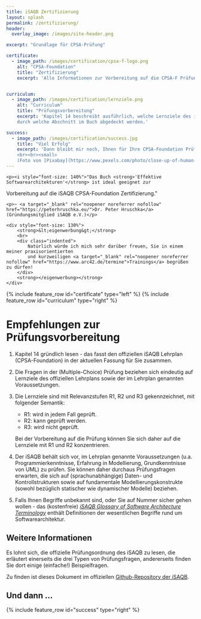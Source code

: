 ```yaml
---
title: iSAQB Zertifizierung
layout: splash
permalink: /zertifizierung/
header:
  overlay_image: /images/site-header.png

excerpt: "Grundlage für CPSA-Prüfung"

certificate:
  - image_path: /images/certification/cpsa-f-logo.png
    alt: "CPSA-Foundation"
    title: "Zertifizierung"
    excerpt: 'Alle Informationen zur Vorbereitung auf die CPSA-F Prüfung.'


curriculum:
  - image_path: /images/certification/lernziele.png
    alt: "Curriculum"
    title: "Prüfungsvorbereitung"
    excerpt: 'Kapitel 14 beschreibt ausführlich, welche Lernziele des iSAQB Lehrplans
    durch welche Abschnitt im Buch abgedeckt werden.'

success:
  - image_path: /images/certification/success.jpg
    title: "Viel Erfolg"
    excerpt: 'Dann bleibt mir noch, Ihnen für Ihre CPSA-Foundation Prüfung viel Erfolg zu wünschen!
    <br><br><small>
    (Foto von [Pixabay](https://www.pexels.com/photo/close-up-of-human-hand-327533/))</small>'
---
```


<div class="notice--primary">

    <p><i style="font-size: 140%">"Das Buch <strong>'Effektive Softwarearchitekturen'</strong> ist ideal geeignet zur
Vorbereitung auf die iSAQB CPSA-Foundation Zertifizierung."</i></p>

    <p>~ <a target="_blank" rel="noopener noreferrer nofollow" href="https://peterhruschka.eu/">Dr. Peter Hruschka</a> (Gründungsmitglied iSAQB e.V.)</p>

</div>

<div class="notice--success">

    <div style="font-size: 130%">
        <strong>&lt;eigenwerbung&gt;</strong>
        <br>
        <div class="indented">
            Natürlich würde ich mich sehr darüber freuen, Sie in einem meiner praxisorientierten
            und kurzweiligen <a target="_blank" rel="noopener noreferrer nofollow" href="https://www.arc42.de/termine">Trainings</a> begrüßen zu dürfen!
        </div>
        <strong></eigenwerbung></strong>
    </div>

</div>


{% include feature_row id="certificate" type="left" %}
{% include feature_row id="curriculum" type="right" %}

# Empfehlungen zur Prüfungsvorbereitung

1. Kapitel 14 gründlich lesen - das fasst den offiziellen iSAQB Lehrplan
(CPSA-Foundation) in der aktuellen Fassung für Sie zusammen.

2. Die Fragen in der (Multiple-Choice) Prüfung beziehen sich eindeutig
auf Lernziele des offiziellen Lehrplans sowie der im Lehrplan genannten
Voraussetzungen.

3. Die Lernziele sind mit Relevanzstufen R1, R2 und R3 gekennzeichnet,
mit folgender Semantik:  
   * R1: wird in jedem Fall geprüft.
   * R2: kann geprüft werden.
   * R3: wird nicht geprüft.

    Bei der Vorbereitung auf die Prüfung können Sie sich daher auf die Lernziele
mit R1 und R2 konzentrieren.

4. Der iSAQB behält sich vor, im Lehrplan genannte Voraussetzungen
(u.a. Programmierkenntnisse, Erfahrung in Modellierung, Grundkenntnisse von UML)
zu prüfen. Sie können daher durchaus Prüfungsfragen erwarten, die sich auf
(sprachunabhängige) Daten- und Kontrollstrukturen sowie auf fundamentale
Modellierungskonstrukte (sowohl bezüglich statischer wie dynamischer Modelle) beziehen.

5. Falls Ihnen Begriffe unbekannt sind, oder Sie  auf Nummer sicher gehen wollen -
das (kostenfreie)
[_iSAQB Glossary of Software Architecture Terminology_](https://leanpub.com/isaqbglossary)
enthält Definitionen der wesentlichen Begriffe rund um Softwarearchitektur.


## Weitere Informationen

Es lohnt sich, die offizielle Prüfungsordnung des iSAQB zu lesen,
die erläutert einerseits die drei Typen von Prüfungsfragen, andererseits
finden Sie dort einige (einfache!) Beispielfragen.

Zu finden ist dieses Dokument im offiziellen
[Github-Repository der iSAQB](https://isaqb-org.github.io/curriculum-foundation/).


## Und dann ...

{% include feature_row id="success" type="right" %}
